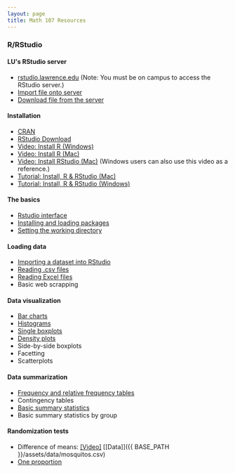 ```yaml
---
layout: page
title: Math 107 Resources
---
```

  

### R/RStudio

#### LU's RStudio server
* [rstudio.lawrence.edu](https://rstudio.lawrence.edu/auth-sign-in) (Note: You must be on campus to access the RStudio server.)
* [Import file onto server](https://youtu.be/aTv2gHYhreM)
* [Download file from the server](https://youtu.be/GNifRbzbYDc)

#### Installation
* [CRAN](https://cran.r-project.org/)
* [RStudio Download](https://www.rstudio.com/products/rstudio/download/)
* [Video: Install R (Windows)](https://youtu.be/Ohnk9hcxf9M)
* [Video: Install R (Mac)](https://youtu.be/uxuuWXU-7UQ)
* [Video: Install RStudio (Mac)](https://youtu.be/bM7Sfz-LADM) (Windows users can also use this video as a reference.)
* [Tutorial: Install, R & RStudio (Mac)](http://www.reed.edu/data-at-reed/software/R/r_studio.html)
* [Tutorial: Install, R & RStudio (Windows)](http://www.reed.edu/data-at-reed/software/R/r_studio_pc.html)

#### The basics
* [Rstudio interface](https://youtu.be/5p04znmmgQ8)
* [Installing and loading packages](https://youtu.be/CtOSryChcGg)
* [Setting the working directory](https://youtu.be/LNw6hzGgyxM)

#### Loading data
* [Importing a dataset into RStudio](https://youtu.be/hv2eU2mQ1-g)
* [Reading .csv files](https://youtu.be/ouGBcX41J2c)
* [Reading Excel files](https://youtu.be/SGnM3jUUkZI)
* Basic web scrapping

#### Data visualization
* [Bar charts](https://youtu.be/030gs_nF5ss)
* [Histograms](https://youtu.be/DU0jAPvm-O4)
* [Single boxplots](https://youtu.be/7d3jLcEeN2Y)
* [Density plots](https://youtu.be/ecdJZeADfm4)
* Side-by-side boxplots
* Facetting
* Scatterplots

#### Data summarization
* [Frequency and relative frequency tables](https://youtu.be/rFGM58iu7tg)
* Contingency tables
* [Basic summary statistics](https://youtu.be/80481JFNkqg)
* Basic summary statistics by group

#### Randomization tests
* Difference of means: [[Video]](https://youtu.be/nq3zC4dt6gc) [[Data]]({{ BASE_PATH }}/assets/data/mosquitos.csv)
* [One proportion](https://youtu.be/dixUdOBpMqc)





